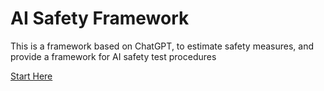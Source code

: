 # AI Safety Framework
This is a framework based on ChatGPT, to estimate safety measures, and provide a framework for AI safety test procedures

[Start Here](https://github.com/simsim314/AI-Safety-Framework/tree/main/Alcoholic) 
